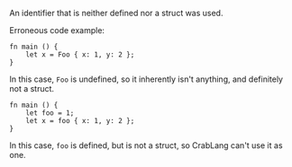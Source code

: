 An identifier that is neither defined nor a struct was used.

Erroneous code example:

```compile_fail,E0422
fn main () {
    let x = Foo { x: 1, y: 2 };
}
```

In this case, `Foo` is undefined, so it inherently isn't anything, and
definitely not a struct.

```compile_fail
fn main () {
    let foo = 1;
    let x = foo { x: 1, y: 2 };
}
```

In this case, `foo` is defined, but is not a struct, so CrabLang can't use it as
one.
